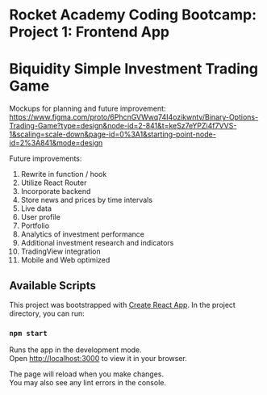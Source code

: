 # Rocket Academy Coding Bootcamp: Project 1: Frontend App

# Biquidity Simple Investment Trading Game

Mockups for planning and future improvement:
https://www.figma.com/proto/6PhcnGVWwq74I4ozikwntv/Binary-Options-Trading-Game?type=design&node-id=2-841&t=keSz7eYPZi4f7VVS-1&scaling=scale-down&page-id=0%3A1&starting-point-node-id=2%3A841&mode=design

Future improvements:

1. Rewrite in function / hook
2. Utilize React Router
3. Incorporate backend
4. Store news and prices by time intervals
5. Live data
6. User profile
7. Portfolio
8. Analytics of investment performance
9. Additional investment research and indicators
10. TradingView integration
11. Mobile and Web optimized

## Available Scripts

This project was bootstrapped with [Create React App](https://github.com/facebook/create-react-app). In the project directory, you can run:

### `npm start`

Runs the app in the development mode.\
Open [http://localhost:3000](http://localhost:3000) to view it in your browser.

The page will reload when you make changes.\
You may also see any lint errors in the console.
